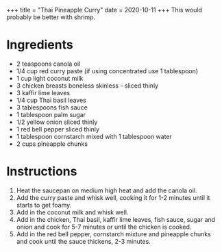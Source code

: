 +++
title = "Thai Pineapple Curry"
date = 2020-10-11
+++
This would probably be better with shrimp.

# Ingredients

-   2 teaspoons canola oil
-   1/4 cup red curry paste (if using concentrated use 1 tablespoon)
-   1 cup light coconut milk
-   3 chicken breasts boneless skinless - sliced thinly
-   3 kaffir lime leaves
-   1/4 cup Thai basil leaves
-   3 tablespoons fish sauce
-   1 tablespoon palm sugar
-   1/2 yellow onion sliced thinly
-   1 red bell pepper sliced thinly
-   1 tablespoon cornstarch mixed with 1 tablespoon water
-   2 cups pineapple chunks

# Instructions

1. Heat the saucepan on medium high heat and add the canola oil.
2. Add the curry paste and whisk well, cooking it for 1-2 minutes until it starts to get foamy.
3. Add in the coconut milk and whisk well.
4. Add in the chicken, Thai basil, kaffir lime leaves, fish sauce, sugar and onion and cook for 5-7 minutes or until the chicken is cooked.
5. Add in the red bell pepper, cornstarch mixture and pineapple chunks and cook until the sauce thickens, 2-3 minutes.
